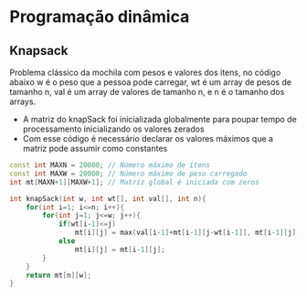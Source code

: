 # Programação dinâmica

## Knapsack

Problema clássico da mochila com pesos e valores dos itens, no código abaixo w é o peso que a pessoa pode carregar, wt é um array de pesos de tamanho n, val é um array de valores de tamanho n, e n é o tamanho dos arrays.

- A matriz do knapSack foi inicializada globalmente para poupar tempo de processamento inicializando os valores zerados
- Com esse código é necessário declarar os valores máximos que a matriz pode assumir como constantes
```c++
const int MAXN = 20000; // Número máximo de ítens
const int MAXW = 20000; // Número máximo de peso carregado 
int mt[MAXN+1][MAXW+1]; // Matríz global é iniciada com zeros

int knapSack(int w, int wt[], int val[], int n){
    for(int i=1; i<=n; i++){
        for(int j=1; j<=w; j++){
            if(wt[i-1]<=j)
                mt[i][j] = max(val[i-1]+mt[i-1][j-wt[i-1]], mt[i-1][j]);
            else
                mt[i][j] = mt[i-1][j];
        }
    }
    return mt[n][w];
}
```